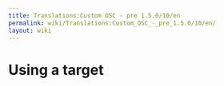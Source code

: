 ```yaml
---
title: Translations:Custom OSC - pre 1.5.0/10/en
permalink: wiki/Translations:Custom_OSC_-_pre_1.5.0/10/en/
layout: wiki
---
```


# Using a target
